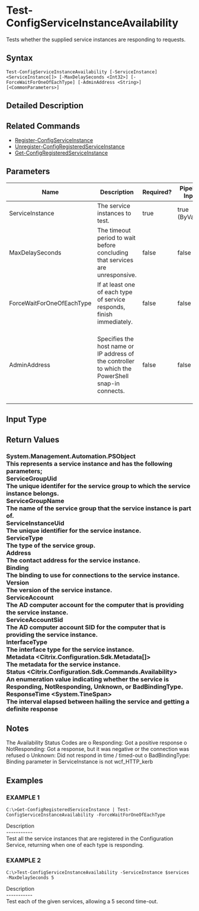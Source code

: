 ﻿# Test-ConfigServiceInstanceAvailability

   Tests whether the supplied service instances are responding to requests.

## Syntax
```
Test-ConfigServiceInstanceAvailability [-ServiceInstance] <ServiceInstance[]> [-MaxDelaySeconds <Int32>] [-ForceWaitForOneOfEachType] [-AdminAddress <String>] [<CommonParameters>]
```

## Detailed Description
   

## Related Commands
  * [Register-ConfigServiceInstance](Register-ConfigServiceInstance/)
  * [Unregister-ConfigRegisteredServiceInstance](Unregister-ConfigRegisteredServiceInstance/)
  * [Get-ConfigRegisteredServiceInstance](Get-ConfigRegisteredServiceInstance/)
## Parameters

| Name   | Description | Required? | Pipeline Input | Default Value |
| --- | --- | --- | --- | --- |
| ServiceInstance | The service instances to test. | true | true (ByValue) |  |
| MaxDelaySeconds | The timeout period to wait before concluding that services are unresponsive. | false | false | Infinite |
| ForceWaitForOneOfEachType | If at least one of each type of service responds, finish immediately. | false | false |  |
| AdminAddress | Specifies the host name or IP address of the controller to which the PowerShell snap-in connects. | false | false | 'LocalHost'.  Once a value is specified by any command, this value becomes the new default. |

## Input Type
### 
   
## Return Values
### System.Management.Automation.PSObject<br>    This represents a service instance and has the following parameters;<br>    ServiceGroupUid <Guid><br>        The unique identifer for the service group to which the service instance belongs.<br>    ServiceGroupName <string><br>        The name of the service group that the service instance is part of.<br>    ServiceInstanceUid <Guid><br>        The unique identifier for the service instance.<br>    ServiceType <string><br>        The type of the service group.<br>    Address <string><br>        The contact address for the service instance.<br>    Binding <string><br>        The binding to use for connections to the service instance.<br>    Version <int><br>        The version of the service instance.<br>    ServiceAccount <string><br>        The AD computer account for the computer that is providing the service instance.<br>    ServiceAccountSid <string><br>        The AD computer account SID for the computer that is providing the service instance.<br>    InterfaceType <string><br>        The interface type for the service instance.<br>    Metadata <Citrix.Configuration.Sdk.Metadata[]><br>        The metadata for the service instance.<br>    Status <Citrix.Configuration.Sdk.Commands.Availability><br>        An enumeration value indicating whether the service is Responding, NotResponding, Unknown, or BadBindingType.<br>    ResponseTime <System.TineSpan><br>        The interval elapsed between hailing the service and getting a definite response
   ## Notes
   The Availability Status Codes are o Responding: Got a positive response o NotResponding: Got a response, but it was negative or the connection was refused o Unknown: Did not respond in time / timed-out o BadBindingType: Binding parameter in ServiceInstance is not wcf_HTTP_kerb
## Examples

### EXAMPLE 1
```
C:\>Get-ConfigRegisteredServiceInstance | Test-ConfigServiceInstanceAvailability -ForceWaitForOneOfEachType
```
   Description<br>-----------<br>Test all the service instances that are registered in the Configuration Service, returning when one of each type is responding.
### EXAMPLE 2
```
C:\>Test-ConfigServiceInstanceAvailability -ServiceInstance $services -MaxDelaySeconds 5
```
   Description<br>-----------<br>Test each of the given services, allowing a 5 second time-out.
